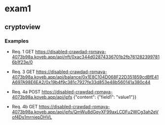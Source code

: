 # exam1
## cryptoview

### Examples
- Req. 1
GET https://disabled-crawdad-rpmaya-4073b98a.koyeb.app/api/nft/0xac344d02874336701b2fb7612823997816b1f23e/0

- Req. 3
GET https://disabled-crawdad-rpmaya-4073b98a.koyeb.app/api/balance/0x1E8C104D068F22D351859cdBfE41A697A98E6EA2/0x19b4f9c381c7927fe33d853e48b560141a380c44

- Req. 4a
POST https://disabled-crawdad-rpmaya-4073b98a.koyeb.app/api/ipfs {"content": {"field1": "value1"}}

- Req. 4b
GET https://disabled-crawdad-rpmaya-4073b98a.koyeb.app/api/ipfs/QmWu8dGqyXF99axLCDFu2WCg3ah2eVof4Ds1mrniepDHVL
